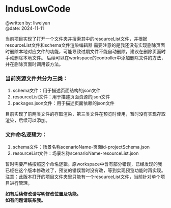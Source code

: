 # IndusLowCode

@written by: liweiyan   
@date: 2024-11-11

当前项目实现了打开一个文件夹并搜索其中的resourceList文件，并根据resourceList文件和schema文件渲染编辑器
需要注意的是我还没有实现删除页面时删除本地对应文件的功能，可能导致过期文件不能自动删除，建议在删除页面时手动删除本地文件。
后续可以在workspace的controller中添加删除文件的方法，并在删除页面时调用该方法。
### 当前资源文件共分为三类：
1. schema文件：用于描述页面结构的json文件
2. resourceList文件：用于描述页面资源的json文件
3. packages.json文件：用于描述页面依赖的json文件

目前实现了前两类文件的存取渲染，第三类文件在预览时使用，暂时没有实现存取渲染，后续可以添加。
### 文件命名逻辑为：
1. schema文件：场景名称scenarioName-页面id-projectSchema.json
2. resourceList文件：场景名称scenarioName-resourceList.json

暂时需要严格按照这个命名逻辑。原workspace中含有部分错误，已经发现的我已经在这个版本修改过了，预览的错误暂时没有改，等到实现预览功能时再实现。  
注意：此版本打开的项目文件夹里只能有一个resourceList文件，当前针对单个项目进行管理。

**如有后续修改请写明修改位置及功能。**  
**如有问题请联系我。**